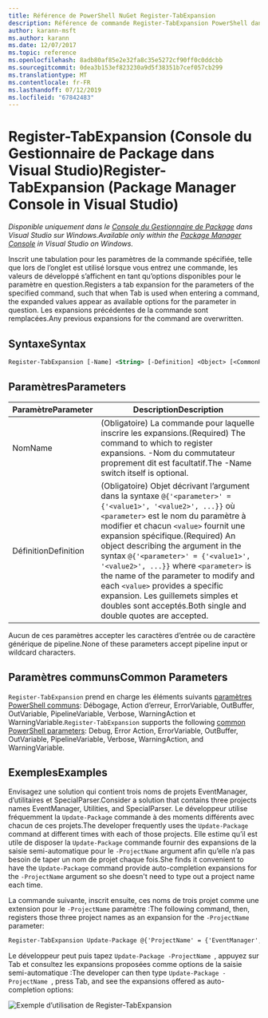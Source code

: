 ```yaml
---
title: Référence de PowerShell NuGet Register-TabExpansion
description: Référence de commande Register-TabExpansion PowerShell dans la Console du Gestionnaire de Package NuGet dans Visual Studio.
author: karann-msft
ms.author: karann
ms.date: 12/07/2017
ms.topic: reference
ms.openlocfilehash: 8adb80af85e2e32fa8c35e5272cf90ff0c0ddcbb
ms.sourcegitcommit: 0dea3b153ef823230a9d5f38351b7cef057cb299
ms.translationtype: MT
ms.contentlocale: fr-FR
ms.lasthandoff: 07/12/2019
ms.locfileid: "67842483"
---
```

# <a name="register-tabexpansion-package-manager-console-in-visual-studio"></a><span data-ttu-id="69a2f-103">Register-TabExpansion (Console du Gestionnaire de Package dans Visual Studio)</span><span class="sxs-lookup"><span data-stu-id="69a2f-103">Register-TabExpansion (Package Manager Console in Visual Studio)</span></span>

<span data-ttu-id="69a2f-104">*Disponible uniquement dans le [Console du Gestionnaire de Package](package-manager-console.md) dans Visual Studio sur Windows.*</span><span class="sxs-lookup"><span data-stu-id="69a2f-104">*Available only within the [Package Manager Console](package-manager-console.md) in Visual Studio on Windows.*</span></span>

<span data-ttu-id="69a2f-105">Inscrit une tabulation pour les paramètres de la commande spécifiée, telle que lors de l’onglet est utilisé lorsque vous entrez une commande, les valeurs de développé s’affichent en tant qu’options disponibles pour le paramètre en question.</span><span class="sxs-lookup"><span data-stu-id="69a2f-105">Registers a tab expansion for the parameters of the specified command, such that when Tab is used when entering a command, the expanded values appear as available options for the parameter in question.</span></span> <span data-ttu-id="69a2f-106">Les expansions précédentes de la commande sont remplacées.</span><span class="sxs-lookup"><span data-stu-id="69a2f-106">Any previous expansions for the command are overwritten.</span></span>

## <a name="syntax"></a><span data-ttu-id="69a2f-107">Syntaxe</span><span class="sxs-lookup"><span data-stu-id="69a2f-107">Syntax</span></span>

```ps
Register-TabExpansion [-Name] <String> [-Definition] <Object> [<CommonParameters>]
```

## <a name="parameters"></a><span data-ttu-id="69a2f-108">Paramètres</span><span class="sxs-lookup"><span data-stu-id="69a2f-108">Parameters</span></span>

| <span data-ttu-id="69a2f-109">Paramètre</span><span class="sxs-lookup"><span data-stu-id="69a2f-109">Parameter</span></span> | <span data-ttu-id="69a2f-110">Description</span><span class="sxs-lookup"><span data-stu-id="69a2f-110">Description</span></span> |
| --- | --- |
| <span data-ttu-id="69a2f-111">Nom</span><span class="sxs-lookup"><span data-stu-id="69a2f-111">Name</span></span> | <span data-ttu-id="69a2f-112">(Obligatoire) La commande pour laquelle inscrire les expansions.</span><span class="sxs-lookup"><span data-stu-id="69a2f-112">(Required) The command to which to register expansions.</span></span> <span data-ttu-id="69a2f-113">-Nom du commutateur proprement dit est facultatif.</span><span class="sxs-lookup"><span data-stu-id="69a2f-113">The -Name switch itself is optional.</span></span> |
| <span data-ttu-id="69a2f-114">Définition</span><span class="sxs-lookup"><span data-stu-id="69a2f-114">Definition</span></span> | <span data-ttu-id="69a2f-115">(Obligatoire) Objet décrivant l’argument dans la syntaxe `@{'<parameter>' = {'<value1>', '<value2>', ...}}` où `<parameter>` est le nom du paramètre à modifier et chacun `<value>` fournit une expansion spécifique.</span><span class="sxs-lookup"><span data-stu-id="69a2f-115">(Required) An object describing the argument in the syntax `@{'<parameter>' = {'<value1>', '<value2>', ...}}` where `<parameter>` is the name of the parameter to modify and each `<value>` provides a specific expansion.</span></span> <span data-ttu-id="69a2f-116">Les guillemets simples et doubles sont acceptés.</span><span class="sxs-lookup"><span data-stu-id="69a2f-116">Both single and double quotes are accepted.</span></span> |

<span data-ttu-id="69a2f-117">Aucun de ces paramètres accepter les caractères d’entrée ou de caractère générique de pipeline.</span><span class="sxs-lookup"><span data-stu-id="69a2f-117">None of these parameters accept pipeline input or wildcard characters.</span></span>

## <a name="common-parameters"></a><span data-ttu-id="69a2f-118">Paramètres communs</span><span class="sxs-lookup"><span data-stu-id="69a2f-118">Common Parameters</span></span>

<span data-ttu-id="69a2f-119">`Register-TabExpansion` prend en charge les éléments suivants [paramètres PowerShell communs](http://go.microsoft.com/fwlink/?LinkID=113216): Débogage, Action d’erreur, ErrorVariable, OutBuffer, OutVariable, PipelineVariable, Verbose, WarningAction et WarningVariable.</span><span class="sxs-lookup"><span data-stu-id="69a2f-119">`Register-TabExpansion` supports the following [common PowerShell parameters](http://go.microsoft.com/fwlink/?LinkID=113216): Debug, Error Action, ErrorVariable, OutBuffer, OutVariable, PipelineVariable, Verbose, WarningAction, and WarningVariable.</span></span>

## <a name="examples"></a><span data-ttu-id="69a2f-120">Exemples</span><span class="sxs-lookup"><span data-stu-id="69a2f-120">Examples</span></span>

<span data-ttu-id="69a2f-121">Envisagez une solution qui contient trois noms de projets EventManager, d’utilitaires et SpecialParser.</span><span class="sxs-lookup"><span data-stu-id="69a2f-121">Consider a solution that contains three projects names EventManager, Utilities, and SpecialParser.</span></span> <span data-ttu-id="69a2f-122">Le développeur utilise fréquemment la `Update-Package` commande à des moments différents avec chacun de ces projets.</span><span class="sxs-lookup"><span data-stu-id="69a2f-122">The developer frequently uses the `Update-Package` command at different times with each of those projects.</span></span> <span data-ttu-id="69a2f-123">Elle estime qu’il est utile de disposer la `Update-Package` commande fournir des expansions de la saisie semi-automatique pour le `-ProjectName` argument afin qu’elle n’a pas besoin de taper un nom de projet chaque fois.</span><span class="sxs-lookup"><span data-stu-id="69a2f-123">She finds it convenient to have the `Update-Package` command provide auto-completion expansions for the `-ProjectName` argument so she doesn't need to type out a project name each time.</span></span> 

<span data-ttu-id="69a2f-124">La commande suivante, inscrit ensuite, ces noms de trois projet comme une extension pour le `-ProjectName` paramètre :</span><span class="sxs-lookup"><span data-stu-id="69a2f-124">The following command, then, registers those three project names as an expansion for the `-ProjectName` parameter:</span></span>

```ps
Register-TabExpansion Update-Package @{'ProjectName' = {'EventManager', 'Utilities', 'SpecialParser'}}    
```

<span data-ttu-id="69a2f-125">Le développeur peut puis tapez `Update-Package -ProjectName `, appuyez sur Tab et consultez les expansions proposées comme options de la saisie semi-automatique :</span><span class="sxs-lookup"><span data-stu-id="69a2f-125">The developer can then type `Update-Package -ProjectName `, press Tab, and see the expansions offered as auto-completion options:</span></span>

![Exemple d’utilisation de Register-TabExpansion](media/Register-TabExpansion-Example.png)
